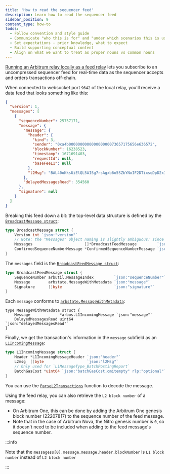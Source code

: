 ```yaml
---
title: 'How to read the sequencer feed'
description: Learn how to read the sequencer feed
sidebar_position: 9
content_type: how-to
todos:
  - Follow convention and style guide
  - Communicate "who this is for" and "under which scenarios this is useful".
  - Set expectations - prior knowledge, what to expect
  - Build supporting conceptual content
  - Align on what we want to treat as proper nouns vs common nouns
---
```


[Running an Arbitrum relay locally as a feed relay](/run-arbitrum-node/sequencer/01-run-feed-relay.md) lets you subscribe to an uncompressed <a data-quicklook-from="sequencer-feed">sequencer feed</a> for real-time data as the sequencer accepts and orders transactions off-chain.

When connected to websocket port `9642` of the local relay, you'll receive a data feed that looks something like this:

```json
{
  "version": 1,
  "messages": [
    {
      "sequenceNumber": 25757171,
      "message": {
        "message": {
          "header": {
            "kind": 3,
            "sender": "0xa4b000000000000000000073657175656e636572",
            "blockNumber": 16238523,
            "timestamp": 1671691403,
            "requestId": null,
            "baseFeeL1": null
          },
          "l2Msg": "BAL40oKksUiElQL5AISg7rsAgxb6o5SZbYNoIF2DTixsqDpD2xII9GJLG4C4ZAhh6N0AAAAAAAAAAAAAAAC7EQiq1R1VYgL3/oXgvD921hYRyAAAAAAAAAAAAAAAAAAAAAAAAAAAAAAAAAAAAAAAAAABAAAAAAAAAAAAAAAAAAAAAAAAAAAAAAAAAAAAAAAAAArAAaAkebuEnSAUvrWVBGTxA7W+ZMNn5uyLlbOH7Nrs0bYOv6AOxQPqAo2UB0Z7vqlugjn+BUl0drDcWejBfDiPEC6jQA=="
        },
        "delayedMessagesRead": 354560
      },
      "signature": null
    }
  ]
}
```

Breaking this feed down a bit: the top-level data structure is defined by the [`BroadcastMessage struct`](https://github.com/OffchainLabs/nitro/blob/9b1e622102fa2bebfd7dffd327be19f8881f1467/broadcaster/broadcaster.go#L42):

```go
type BroadcastMessage struct {
	Version int `json:"version"`
	// Note: the "Messages" object naming is slightly ambiguous: since there are different types of messages
	Messages                       []*BroadcastFeedMessage         `json:"messages,omitempty"`
	ConfirmedSequenceNumberMessage *ConfirmedSequenceNumberMessage `json:"confirmedSequenceNumberMessage,omitempty"`
}
```

The `messages` field is the [`BroadcastFeedMessage struct`](https://github.com/OffchainLabs/nitro/blob/9b1e622102fa2bebfd7dffd327be19f8881f1467/broadcaster/broadcaster.go#L49):

```go
type BroadcastFeedMessage struct {
	SequenceNumber arbutil.MessageIndex         `json:"sequenceNumber"`
	Message        arbstate.MessageWithMetadata `json:"message"`
	Signature      []byte                       `json:"signature"`
}
```

Each `message` conforms to [`arbstate.MessageWithMetadata`](https://github.com/OffchainLabs/nitro/blob/a05f768d774f60468a58a6a94fcc1be18e4d8fae/arbstate/inbox.go#L42):

```
type MessageWithMetadata struct {
	Message             *arbos.L1IncomingMessage `json:"message"`
	DelayedMessagesRead uint64                   `json:"delayedMessagesRead"`
}
```

Finally, we get the transaction's information in the `message` subfield as an [`L1IncomingMessage`](https://github.com/OffchainLabs/nitro/blob/9b1e622102fa2bebfd7dffd327be19f8881f1467/arbos/incomingmessage.go#L61):

```go
type L1IncomingMessage struct {
	Header *L1IncomingMessageHeader `json:"header"`
	L2msg  []byte                   `json:"l2Msg"`
	// Only used for `L1MessageType_BatchPostingReport`
	BatchGasCost *uint64 `json:"batchGasCost,omitempty" rlp:"optional"`
}
```

You can use the [`ParseL2Transactions`](https://github.com/OffchainLabs/nitro/blob/9b1e622102fa2bebfd7dffd327be19f8881f1467/arbos/incomingmessage.go#L227) function to decode the message.

Using the feed relay, you can also retrieve the `L2 block number` of a message:

- On <a data-quicklook-from="arbitrum-one">Arbitrum One</a>, this can be done by adding the Arbitrum One genesis block number (22207817) to the sequence number of the feed message.
- Note that in the case of <a data-quicklook-from="arbitrum-nova">Arbitrum Nova</a>, the Nitro genesis number is `0`, so it doesn't need to be included when adding to the feed message's sequence number.

:::info

Note that the `messagess[0].message.message.header.blockNumber` is `L1 block number` instead of `L2 block number`

:::
